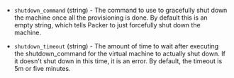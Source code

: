 <!-- Code generated from the comments of the ShutdownConfig struct in builder/vmware/common/shutdown_config.go; DO NOT EDIT MANUALLY -->

-   `shutdown_command` (string) - The command to use to gracefully shut down the
    machine once all the provisioning is done. By default this is an empty
    string, which tells Packer to just forcefully shut down the machine.
    
-   `shutdown_timeout` (string) - The amount of time to wait after executing the
    shutdown_command for the virtual machine to actually shut down. If it
    doesn't shut down in this time, it is an error. By default, the timeout is
    5m or five minutes.
    